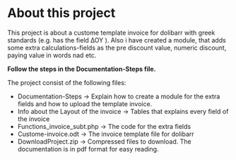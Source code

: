 # About this project

This project is about a custome template invoice for dolibarr with greek standards (e.g. has the field ΔΟΥ ). Also i have created a module, that adds some extra calculations-fields as the pre discount value, numeric discount,  paying value in words nad etc. 

<strong>Follow the steps in the Documentation-Steps file.</strong>

The project consist of the following files:
- Documentation-Steps
 -> Explain how to create a module for the extra fields and how to upload the template invoice.
- Info about the Layout of the invoice
 -> Tables that explains every field of the invoice 
- Functions_invoice_subt.php
 -> The code for the extra fields
- Custome-invoice.odt 
 -> The invoice template file for dolibarr
- DownloadProject.zip
 -> Compressed files to download. The documentation is in pdf format for easy reading.